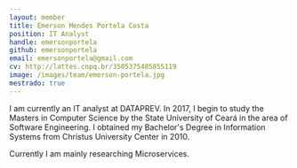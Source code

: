 ```yaml
---
layout: member
title: Emerson Mendes Portela Costa
position: IT Analyst
handle: emersonportela
github: emersonportela
email: emersonportela@gmail.com
cv: http://lattes.cnpq.br/3505375485855119
image: /images/team/emerson-portela.jpg
mestrado: true
---
```


I am currently an IT analyst at DATAPREV. In 2017, I begin to study the Masters in Computer Science by the State University of Ceará in the area of Software Engineering. I obtained my Bachelor's Degree in Information Systems from Christus University Center in 2010.

Currently I am mainly researching Microservices.

